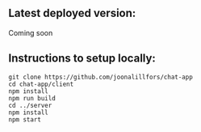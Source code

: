 
## Latest deployed version:

Coming soon


## Instructions to setup locally:

```
git clone https://github.com/joonalillfors/chat-app
cd chat-app/client
npm install
npm run build
cd ../server
npm install
npm start
```
